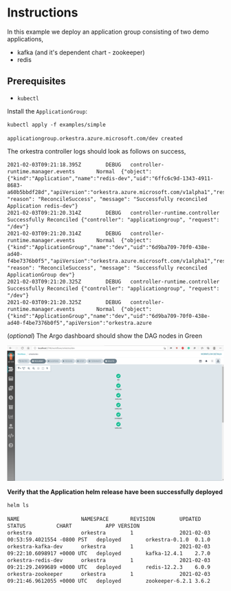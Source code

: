 # Instructions

In this example we deploy an application group consisting of two demo applications,
- kafka (and it's dependent chart - zookeeper)
- redis

## Prerequisites

- `kubectl`

Install the `ApplicationGroup`: 

```console
kubectl apply -f examples/simple

applicationgroup.orkestra.azure.microsoft.com/dev created
```

The orkestra controller logs should look as follows on success,

```log
2021-02-03T09:21:18.395Z        DEBUG   controller-runtime.manager.events       Normal  {"object": {"kind":"Application","name":"redis-dev","uid":"6ffc6c9d-1343-4911-8683-a60b5bbdf28d","apiVersion":"orkestra.azure.microsoft.com/v1alpha1","resourceVersion":"61624"}, "reason": "ReconcileSuccess", "message": "Successfully reconciled Application redis-dev"}
2021-02-03T09:21:20.314Z        DEBUG   controller-runtime.controller   Successfully Reconciled {"controller": "applicationgroup", "request": "/dev"}
2021-02-03T09:21:20.314Z        DEBUG   controller-runtime.manager.events       Normal  {"object": {"kind":"ApplicationGroup","name":"dev","uid":"6d9ba709-70f0-438e-ad40-f4be7376b0f5","apiVersion":"orkestra.azure.microsoft.com/v1alpha1","resourceVersion":"61634"}, "reason": "ReconcileSuccess", "message": "Successfully reconciled ApplicationGroup dev"}
2021-02-03T09:21:20.325Z        DEBUG   controller-runtime.controller   Successfully Reconciled {"controller": "applicationgroup", "request": "/dev"}
2021-02-03T09:21:20.325Z        DEBUG   controller-runtime.manager.events       Normal  {"object": {"kind":"ApplicationGroup","name":"dev","uid":"6d9ba709-70f0-438e-ad40-f4be7376b0f5","apiVersion":"orkestra.azure
```

(_optional_) The Argo dashboard should show the DAG nodes in Green 

<p align="center"><img src="./workflow.png" width="750x" /></p>

**Verify that the Application helm release have been successfully deployed**

```console
helm ls

NAME                    NAMESPACE       REVISION        UPDATED                                 STATUS          CHART           APP VERSION
orkestra                orkestra        1               2021-02-03 00:53:59.4021554 -0800 PST   deployed        orkestra-0.1.0  0.1.0
orkestra-kafka-dev      orkestra        1               2021-02-03 09:22:10.6098917 +0000 UTC   deployed        kafka-12.4.1    2.7.0
orkestra-redis-dev      orkestra        1               2021-02-03 09:21:29.2499689 +0000 UTC   deployed        redis-12.2.3    6.0.9
orkestra-zookeeper      orkestra        1               2021-02-03 09:21:46.9612055 +0000 UTC   deployed        zookeeper-6.2.1 3.6.2
```